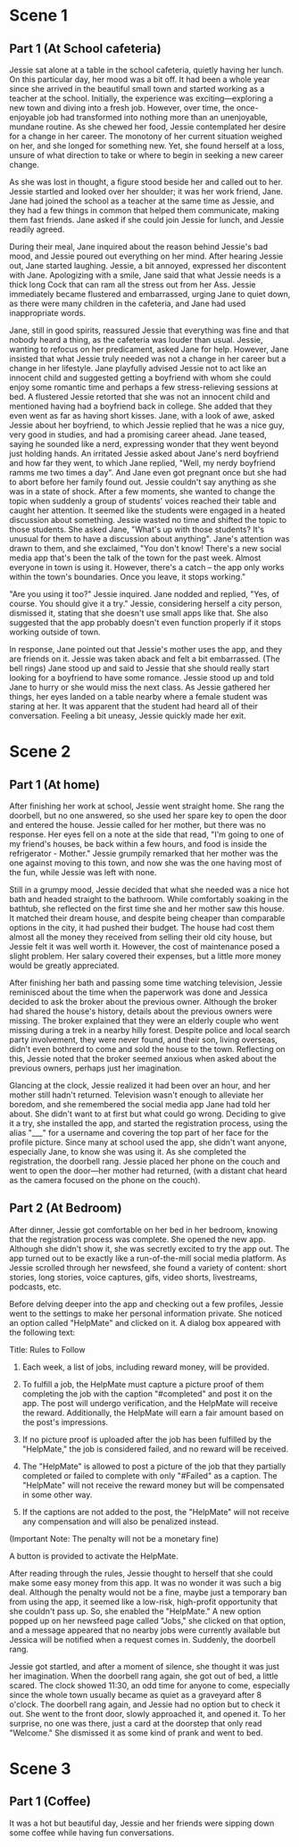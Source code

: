 # Scene 1

## Part 1 (At School cafeteria)

Jessie sat alone at a table in the school cafeteria, quietly having her lunch. On this particular day, her mood was a bit off. It had been a whole year since she arrived in the beautiful small town and started working as a teacher at the school. Initially, the experience was exciting—exploring a new town and diving into a fresh job. However, over time, the once-enjoyable job had transformed into nothing more than an unenjoyable, mundane routine. As she chewed her food, Jessie contemplated her desire for a change in her career. The monotony of her current situation weighed on her, and she longed for something new. Yet, she found herself at a loss, unsure of what direction to take or where to begin in seeking a new career change.

As she was lost in thought, a figure stood beside her and called out to her. Jessie startled and looked over her shoulder; it was her work friend, Jane. Jane had joined the school as a teacher at the same time as Jessie, and they had a few things in common that helped them communicate, making them fast friends. Jane asked if she could join Jessie for lunch, and Jessie readily agreed.

During their meal, Jane inquired about the reason behind Jessie's bad mood, and Jessie poured out everything on her mind. After hearing Jessie out, Jane started laughing. Jessie, a bit annoyed, expressed her discontent with Jane. Apologizing with a smile, Jane said that what Jessie needs is a thick long Cock that can ram all the stress out from her Ass. Jessie immediately became flustered and embarrassed, urging Jane to quiet down, as there were many children in the cafeteria, and Jane had used inappropriate words.

Jane, still in good spirits, reassured Jessie that everything was fine and that nobody heard a thing, as the cafeteria was louder than usual. Jessie, wanting to refocus on her predicament, asked Jane for help. However, Jane insisted that what Jessie truly needed was not a change in her career but a change in her lifestyle. Jane playfully advised Jessie not to act like an innocent child and suggested getting a boyfriend with whom she could enjoy some romantic time and perhaps a few stress-relieving sessions at bed. A flustered Jessie retorted that she was not an innocent child and mentioned having had a boyfriend back in college. She added that they even went as far as having short kisses. Jane, with a look of awe, asked Jessie about her boyfriend, to which Jessie replied that he was a nice guy, very good in studies, and had a promising career ahead. Jane teased, saying he sounded like a nerd, expressing wonder that they went beyond just holding hands. An irritated Jessie asked about Jane's nerd boyfriend and how far they went, to which Jane replied, "Well, my nerdy boyfriend ramms me two times a day". And Jane even got pregnant once but she had to abort before her family found out. Jessie couldn't say anything as she was in a state of shock. After a few moments, she wanted to change the topic when suddenly a group of students' voices reached their table and caught her attention. It seemed like the students were engaged in a heated discussion about something. Jessie wasted no time and shifted the topic to those students. She asked Jane, "What's up with those students? It's unusual for them to have a discussion about anything". Jane's attention was drawn to them, and she exclaimed, "You don't know! There's a new social media app that's been the talk of the town for the past week. Almost everyone in town is using it. However, there's a catch – the app only works within the town's boundaries. Once you leave, it stops working."

"Are you using it too?" Jessie inquired. Jane nodded and replied, "Yes, of course. You should give it a try." Jessie, considering herself a city person, dismissed it, stating that she doesn't use small apps like that. She also suggested that the app probably doesn't even function properly if it stops working outside of town.

In response, Jane pointed out that Jessie's mother uses the app, and they are friends on it. Jessie was taken aback and felt a bit embarrassed. (The bell rings) Jane stood up and said to Jessie that she should really start looking for a boyfriend to have some romance. Jessie stood up and told Jane to hurry or she would miss the next class. As Jessie gathered her things, her eyes landed on a table nearby where a female student was staring at her. It was apparent that the student had heard all of their conversation. Feeling a bit uneasy, Jessie quickly made her exit.


# Scene 2

## Part 1 (At home)


After finishing her work at school, Jessie went straight home. She rang the doorbell, but no one answered, so she used her spare key to open the door and entered the house. Jessie called for her mother, but there was no response. Her eyes fell on a note at the side that read, "I'm going to one of my friend's houses, be back within a few hours, and food is inside the refrigerator - Mother." Jessie grumpily remarked that her mother was the one against moving to this town, and now she was the one having most of the fun, while Jessie was left with none.

Still in a grumpy mood, Jessie decided that what she needed was a nice hot bath and headed straight to the bathroom. While comfortably soaking in the bathtub, she reflected on the first time she and her mother saw this house. It matched their dream house, and despite being cheaper than comparable options in the city, it had pushed their budget. The house had cost them almost all the money they received from selling their old city house, but Jessie felt it was well worth it. However, the cost of maintenance posed a slight problem. Her salary covered their expenses, but a little more money would be greatly appreciated.

After finishing her bath and passing some time watching television, Jessie reminisced about the time when the paperwork was done and Jessica decided to ask the broker about the previous owner. Although the broker had shared the house's history, details about the previous owners were missing. The broker explained that they were an elderly couple who went missing during a trek in a nearby hilly forest. Despite police and local search party involvement, they were never found, and their son, living overseas, didn't even bothrerd to come and sold the house to the town. Reflecting on this, Jessie noted that the broker seemed anxious when asked about the previous owners, perhaps just her imagination.

Glancing at the clock, Jessie realized it had been over an hour, and her mother still hadn't returned. Television wasn't enough to alleviate her boredom, and she remembered the social media app Jane had told her about. She didn't want to at first but what could go wrong. Deciding to give it a try, she installed the app, and started the registration process, using the alias "___" for a username and covering the top part of her face for the profile picture. Since many at school used the app, she didn't want anyone, especially Jane, to know she was using it. As she completed the registration, the doorbell rang. Jessie placed her phone on the couch and went to open the door—her mother had returned, (with a distant chat heard as the camera focused on the phone on the couch).


## Part 2 (At Bedroom)


After dinner, Jessie got comfortable on her bed in her bedroom, knowing that the registration process was complete. She opened the new app. Although she didn't show it, she was secretly excited to try the app out. The app turned out to be exactly like a run-of-the-mill social media platform. As Jessie scrolled through her newsfeed, she found a variety of content: short stories, long stories, voice captures, gifs, video shorts, livestreams, podcasts, etc.

Before delving deeper into the app and checking out a few profiles, Jessie went to the settings to make her personal information private. She noticed an option called "HelpMate" and clicked on it. A dialog box appeared with the following text:

Title: Rules to Follow

1. Each week, a list of jobs, including reward money, will be provided.

2. To fulfill a job, the HelpMate must capture a picture proof of them completing the job with the caption "#completed" and post it on the app. The post will undergo verification, and the HelpMate will receive the reward. Additionally, the HelpMate will earn a fair amount based on the post's impressions.

3. If no picture proof is uploaded after the job has been fulfilled by the "HelpMate," the job is considered failed, and no reward will be received.

4. The "HelpMate" is allowed to post a picture of the job that they partially completed or failed to complete with only "#Failed" as a caption. The "HelpMate" will not receive the reward money but will be compensated in some other way.

5. If the captions are not added to the post, the "HelpMate" will not receive any compensation and will also be penalized instead.

(Important Note: The penalty will not be a monetary fine)

A button is provided to activate the HelpMate.

After reading through the rules, Jessie thought to herself that she could make some easy money from this app. It was no wonder it was such a big deal. Although the penalty would not be a fine, maybe just a temporary ban from using the app, it seemed like a low-risk, high-profit opportunity that she couldn't pass up. So, she enabled the "HelpMate." A new option popped up on her newsfeed page called "Jobs," she clicked on that option, and a message appeared that no nearby jobs were currently available but Jessica will be notified when a request comes in. Suddenly, the doorbell rang.

Jessie got startled, and after a moment of silence, she thought it was just her imagination. When the doorbell rang again, she got out of bed, a little scared. The clock showed 11:30, an odd time for anyone to come, especially since the whole town usually became as quiet as a graveyard after 8 o'clock. The doorbell rang again, and Jessie had no option but to check it out. She went to the front door, slowly approached it, and opened it. To her surprise, no one was there, just a card at the doorstep that only read "Welcome." She dismissed it as some kind of prank and went to bed.

# Scene 3

## Part 1 (Coffee)

It was a hot but beautiful day, Jessie and her friends were sipping down some coffee while having  fun conversations. 
